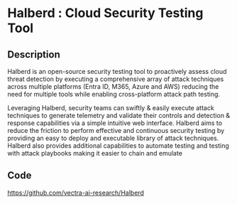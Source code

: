 # Halberd : Cloud Security Testing Tool

## Description
Halberd is an open-source security testing tool to proactively assess cloud threat detection by executing a comprehensive array of attack techniques across multiple platforms (Entra ID, M365, Azure and AWS) reducing the need for multiple tools while enabling cross-platform attack path testing.

Leveraging Halberd, security teams can swiftly & easily execute attack techniques to generate telemetry and validate their controls and detection & response capabilities via a simple intuitive web interface. Halberd aims to reduce the friction to perform effective and continuous security testing by providing an easy to deploy and executable library of attack techniques. Halberd also provides additional capabilities to automate testing and testing with attack playbooks making it easier to chain and emulate

## Code
https://github.com/vectra-ai-research/Halberd
